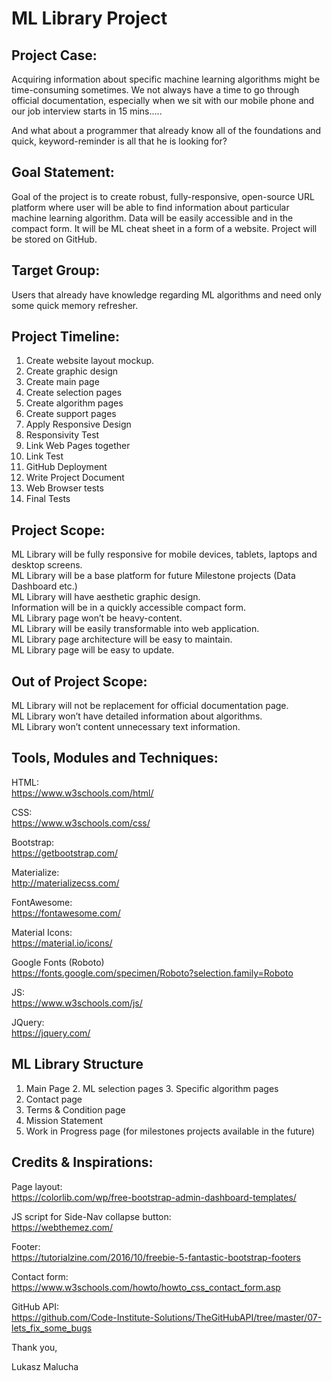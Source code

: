 # ML Library Project

## Project Case:
Acquiring information about specific machine learning algorithms might be time-consuming sometimes.
We not always have a time to go through official documentation, especially when we sit with our mobile phone and our job interview starts in 15 mins…..

And what about a programmer that already know all of the foundations and quick, keyword-reminder is all that he is looking for? 

## Goal Statement:
Goal of the project is to create robust, fully-responsive, open-source URL platform where user will be able to find information about particular machine learning algorithm. Data will be easily accessible and in the compact form. It will be ML cheat sheet in a form of a website. Project will be stored on GitHub.

## Target Group:
Users that already have knowledge regarding ML algorithms and need only some quick memory refresher. 

## Project Timeline:
1.	Create website layout mockup.
2.	Create graphic design
3.	Create main page
4.	Create selection pages
5.	Create algorithm pages 
6.	Create support pages
7.	Apply Responsive Design
8.	Responsivity Test
9.	Link Web Pages together
10.	Link Test
11.	GitHub Deployment
12.	Write Project Document
13.	Web Browser tests
14.	Final Tests

## Project Scope:
ML Library will be fully responsive for mobile devices, tablets, laptops and desktop screens.<br>
ML Library will be a base platform for future Milestone projects (Data Dashboard etc.)<br>
ML Library will have aesthetic graphic design.<br>
Information will be in a quickly accessible compact form.<br>
ML Library page won’t be heavy-content.<br>
ML Library will be easily transformable into web application.<br>
ML Library page architecture will be easy to maintain.<br>
ML Library page will be easy to update.<br>

## Out of Project Scope:
ML Library will not be replacement for official documentation page.<br>
ML Library won’t have detailed information about algorithms.<br>
ML Library won’t content unnecessary text information.<br>

## Tools, Modules and Techniques:

HTML:<br>
https://www.w3schools.com/html/

CSS:<br>
https://www.w3schools.com/css/

Bootstrap:<br>
https://getbootstrap.com/

Materialize:<br>
http://materializecss.com/

FontAwesome:<br>
https://fontawesome.com/

Material Icons:<br>
https://material.io/icons/

Google Fonts (Roboto)<br>
https://fonts.google.com/specimen/Roboto?selection.family=Roboto

JS:<br>
https://www.w3schools.com/js/

JQuery:<br>
https://jquery.com/




## ML Library Structure

1. Main Page
    2. ML selection pages
    	3. Specific algorithm pages
1. Contact page
1. Terms & Condition page
1. Mission Statement
1. Work in Progress page (for milestones projects available in the future)


## Credits & Inspirations:
Page layout:<br>
https://colorlib.com/wp/free-bootstrap-admin-dashboard-templates/

JS script for Side-Nav collapse button:<br>
https://webthemez.com/

Footer:<br>
https://tutorialzine.com/2016/10/freebie-5-fantastic-bootstrap-footers

Contact form:<br>
https://www.w3schools.com/howto/howto_css_contact_form.asp

GitHub API:<br>
https://github.com/Code-Institute-Solutions/TheGitHubAPI/tree/master/07-lets_fix_some_bugs

Thank you,

Lukasz Malucha
